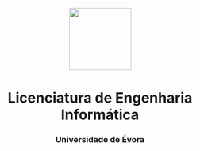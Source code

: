 <p align="center">
 <img src="https://www.cimac.pt/wp-content/uploads/2020/10/LogoUniversidadeEvora.png" align="center" height="125"> <br/>
</p>
<h1 align="center">Licenciatura de Engenharia Informática</h1>
<h3 align="center">Universidade de Évora</h3>
